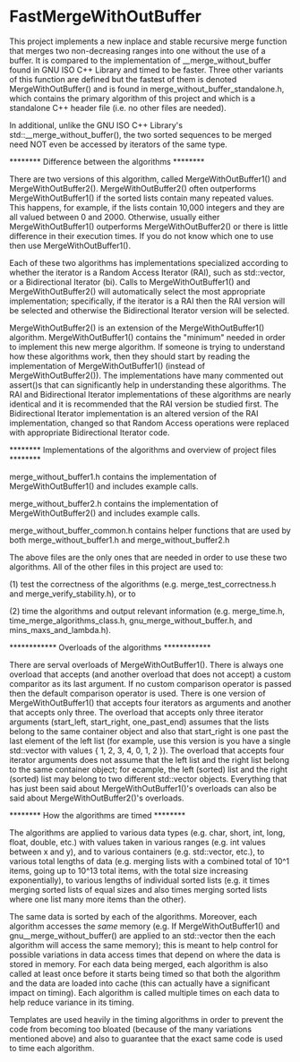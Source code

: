 # FastMergeWithOutBuffer
This project implements a new inplace and stable recursive merge function that merges two non-decreasing ranges into one without the use of a buffer. It is compared to the implementation of __merge_without_buffer found in GNU ISO C++ Library and timed to be faster. Three other variants of this function are defined but the fastest of them is denoted MergeWithOutBuffer() and is found in merge_without_buffer_standalone.h, which contains the primary algorithm of this project and which is a standalone C++ header file (i.e. no other files are needed).

In additional, unlike the GNU ISO C++ Library's std::__merge_without_buffer(), the two sorted sequences to be merged need NOT even be accessed by iterators of the same type.



******** Difference between the algorithms ********

There are two versions of this algorithm, called MergeWithOutBuffer1() and MergeWithOutBuffer2(). 
MergeWithOutBuffer2() often outperforms MergeWithOutBuffer1() if the sorted lists contain many repeated values. This happens, for example, if the lists contain 10,000 integers and they are all valued between 0 and 2000. Otherwise, usually either MergeWithOutBuffer1() outperforms MergeWithOutBuffer2() or there is little difference in their execution times. If you do not know which one to use then use MergeWithOutBuffer1(). 

Each of these two algorithms has implementations specialized according to whether the iterator is a Random Access Iterator (RAI), such as std::vector, or a Bidirectional Iterator (bi). Calls to MergeWithOutBuffer1() and MergeWithOutBuffer2() will automatically select the most appropriate implementation; specifically, if the iterator is a RAI then the RAI version will be selected and otherwise the Bidirectional Iterator version will be selected. 

MergeWithOutBuffer2() is an extension of the MergeWithOutBuffer1() algorithm. MergeWithOutBuffer1() contains the "minimum" needed in order to implement this new merge algorithm. If someone is trying to understand how these algorithms work, then they should start by reading the implementation of MergeWithOutBuffer1() (instead of MergeWithOutBuffer2()). The implementations have many commented out assert()s that can significantly help in understanding these algorithms. The RAI and Bidirectional Iterator implementations of these algorithms are nearly identical and it is recommended that the RAI version be studied first. The Bidirectional Iterator implementation is an altered version of the RAI implementation, changed so that Random Access operations were replaced with appropriate Bidirectional Iterator code. 



******** Implementations of the algorithms and overview of project files ********

merge_without_buffer1.h       contains the implementation of MergeWithOutBuffer1() and includes example calls.

merge_without_buffer2.h       contains the implementation of MergeWithOutBuffer2() and includes example calls.

merge_without_buffer_common.h contains helper functions that are used by both merge_without_buffer1.h and merge_without_buffer2.h

The above files are the only ones that are needed in order to use these two algorithms. 
All of the other files in this project are used to: 

(1) test the correctness of the algorithms (e.g. merge_test_correctness.h and merge_verify_stability.h), or to 

(2) time the algorithms and output relevant information (e.g. merge_time.h, time_merge_algorithms_class.h, gnu_merge_without_buffer.h, and mins_maxs_and_lambda.h). 



************ Overloads of the algorithms ************

There are serval overloads of MergeWithOutBuffer1(). There is always one overload that accepts (and another overload that does not accept) a custom comparitor as its last argument. If no custom comparison operator is passed then the default comparison operator is used. 
There is one version of MergeWithOutBuffer1() that accepts four iterators as arguments and another that accepts only three. The overload that accepts only three iterator arguments (start_left, start_right, one_past_end) assumes that the lists belong to the same container object and also that start_right is one past the last element of the left list (for example, use this version is you have a single std::vector<int> with values { 1, 2, 3, 4, 0, 1, 2 }). The overload that accepts four iterator arguments does not assume that the left list and the right list belong to the same container object; for ecample, the left (sorted) list and the right (sorted) list may belong to two different std::vector<int> objects. Everything that has just been said about MergeWithOutBuffer1()'s overloads can also be said about MergeWithOutBuffer2()'s overloads. 



******** How the algorithms are timed ********

The algorithms are applied to various data types (e.g. char, short, int, long, float, double, etc.) with values taken in various ranges (e.g. int values between x and y), and to various containers (e.g. std::vector, etc.), to various total lengths of data (e.g. merging lists with a combined total of 10^1 items, going up to 10^13 total items, with the total size increasing exponentially), to various lengths of individual sorted lists (e.g. it times merging sorted lists of equal sizes and also times merging sorted lists where one list many more items than the other). 

The same data is sorted by each of the algorithms. Moreover, each algorithm accesses the _same_ memory (e.g. If MergeWithOutBuffer1() and gnu__merge_without_buffer() are applied to an std::vector then the each algorithm will access the same memory); this is meant to help control for possible variations in data access times that depend on where the data is stored in memory. For each data being merged, each algorithm is also called at least once before it starts being timed so that both the algorithm and the data are loaded into cache (this can actually have a significant impact on timing). Each algorithm is called multiple times on each data to help reduce variance in its timing. 

Templates are used heavily in the timing algorithms in order to prevent the code from becoming too bloated (because of the many variations mentioned above) and also to guarantee that the exact same code is used to time each algorithm. 
